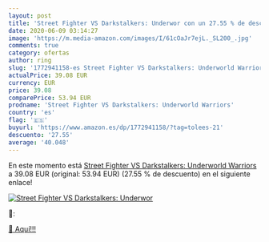 ```yaml
---
layout: post
title: 'Street Fighter VS Darkstalkers: Underwor con un 27.55 % de descuento'
date: 2020-06-09 03:14:27
image: 'https://m.media-amazon.com/images/I/61cOaJr7ejL._SL200_.jpg'
comments: true
category: ofertas
author: ring
slug: '1772941158-es Street Fighter VS Darkstalkers: Underworld Warriors'
actualPrice: 39.08 EUR
currency: EUR
price: 39.08
comparePrice: 53.94 EUR
prodname: 'Street Fighter VS Darkstalkers: Underworld Warriors'
country: 'es'
flag: '🇪🇸'
buyurl: 'https://www.amazon.es/dp/1772941158/?tag=tolees-21'
descuento: '27.55'
average: '40.048'
---
```


En este momento está [Street Fighter VS Darkstalkers: Underworld Warriors](https://www.amazon.es/dp/1772941158/?tag=tolees-21) a 39.08 EUR (original: 53.94 EUR) (27.55 %  de descuento) en el siguiente enlace!

[![Street Fighter VS Darkstalkers: Underwor](https://m.media-amazon.com/images/I/61cOaJr7ejL._SL200_.jpg)](https://www.amazon.es/dp/1772941158/?tag=tolees-21)

🔎:


[🛒 Aquí!!!](https://www.amazon.es/dp/1772941158/?tag=tolees-21)
